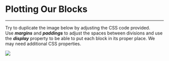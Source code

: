 # Plotting Our Blocks

---

Try to duplicate the image below by adjusting the CSS code provided. Use **_margins_** and **_paddings_** to adjust the spaces between divisions and use the **_display_** property to be able to put each block in its proper place. We may need additional CSS properties.

![](https://assets.codingdojo.com/boomyeah/company_209/chapter_2135/handouts/chapter2135_3264_position-blocks.png)